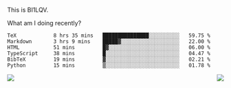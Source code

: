 This is BI1LQV.

What am I doing recently?

<!--START_SECTION:waka-->

```text
TeX            8 hrs 35 mins   ███████████████░░░░░░░░░░   59.75 %
Markdown       3 hrs 9 mins    █████▓░░░░░░░░░░░░░░░░░░░   22.00 %
HTML           51 mins         █▓░░░░░░░░░░░░░░░░░░░░░░░   06.00 %
TypeScript     38 mins         █░░░░░░░░░░░░░░░░░░░░░░░░   04.47 %
BibTeX         19 mins         ▓░░░░░░░░░░░░░░░░░░░░░░░░   02.21 %
Python         15 mins         ▒░░░░░░░░░░░░░░░░░░░░░░░░   01.78 %
```

<!--END_SECTION:waka-->
<img align="right" src="https://github-readme-stats.vercel.app/api?username=bi1lqv&show_icons=true&count_private=true">

<img src="https://metrics.lecoq.io/bi1lqv?template=classic&base.activity=0&base.community=0&base.repositories=0&base.metadata=0&isocalendar=1&base=header%2C%20activity%2C%20community%2C%20repositories%2C%20metadata&base.indepth=false&base.hireable=false&isocalendar=false&isocalendar.duration=full-year&config.timezone=Asia%2FShanghai">
